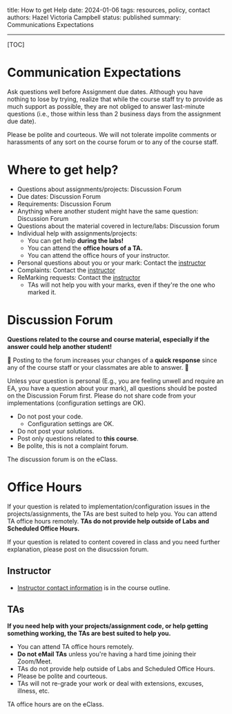title: How to get Help
date: 2024-01-06
tags: resources, policy, contact
authors: Hazel Victoria Campbell
status: published
summary: Communications Expectations

----

[TOC]

# Communication Expectations

Ask questions well before Assignment due dates. Although you have nothing to lose by trying, realize that while the course staff try to provide as much support as possible, they are not obliged to answer last-minute questions (i.e., those within less than 2 business days from the assignment due date). 

Please be polite and courteous. We will not tolerate impolite comments or harassments of any sort on the course forum or to any of the course staff.

# Where to get help?

* Questions about assignments/projects: Discussion Forum
* Due dates: Discussion Forum
* Requirements: Discussion Forum
* Anything where another student might have the same question: Discussion Forum
* Questions about the material covered in lecture/labs: Discussion forum
* Individual help with assignments/projects:
    * You can get help **during the labs!**
    * You can attend the **office hours of a TA.**
    * You can attend the office hours of your instructor.
* Personal questions about you or your mark: Contact the [instructor]({filename}/general/outline.md#contact-information)
* Complaints: Contact the [instructor]({filename}/general/outline.md#contact-information)
* ReMarking requests: Contact the [instructor]({filename}/general/outline.md#contact-information)
    * TAs will not help you with your marks, even if they're the one who marked it.

# Discussion Forum

**Questions related to the course and course material, especially if the answer could help another student!**

🚀 Posting to the forum increases your changes of a **quick response** since any of the course staff or your classmates are able to answer. 🌠

Unless your question is personal (E.g., you are feeling unwell and require an EA, you have a question about your mark), all questions should be posted on the Discussion Forum first. Please do not share code from your implementations (configuration settings are OK). 

* Do not post your code. 
    * Configuration settings are OK.
* Do not post your solutions.
* Post only questions related to **this course**.
* Be polite, this is not a complaint forum.

The discussion forum is on the eClass.

# Office Hours

If your question is related to implementation/configuration issues in the projects/assignments, the TAs are best suited to help you. You can attend TA office hours remotely. **TAs do not provide help outside of Labs and Scheduled Office Hours.**

If your question is related to content covered in class and you need further explanation, please post on the disucssion forum.

## Instructor

* [Instructor contact information]({filename}/general/outline.md#contact-information) is in the course outline.

## TAs

**If you need help with your projects/assignment code, or help getting something working, the TAs are best suited to help you.**

* You can attend TA office hours remotely.
* **Do not eMail TAs** unless you're having a hard time joining their Zoom/Meet.
* TAs do not provide help outside of Labs and Scheduled Office Hours.
* Please be polite and courteous.
* TAs will not re-grade your work or deal with extensions, excuses, illness, etc.

TA office hours are on the eClass.

 